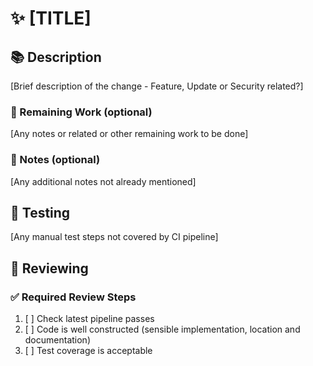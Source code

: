# :sparkles: [TITLE]

## :books: Description

[Brief description of the change - Feature, Update or Security related?]

### :construction: Remaining Work (optional)

[Any notes or related or other remaining work to be done]

### :notebook: Notes (optional)

[Any additional notes not already mentioned]

## :hammer: Testing

[Any manual test steps not covered by CI pipeline]

## :microscope: Reviewing

### :white_check_mark: Required Review Steps

1. [ ] Check latest pipeline passes
2. [ ] Code is well constructed (sensible implementation, location and documentation)
3. [ ] Test coverage is acceptable
